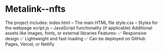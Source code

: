 # Metalink--nfts
The project includes:  index.html – The main HTML file  style.css – Styles for the webpage  script.js – JavaScript functionality (if applicable)  Additional assets like images, fonts, or external libraries  Features: ✅ Responsive design ✅ Lightweight and fast-loading ✅ Can be deployed on GitHub Pages, Vercel, or Netlify
